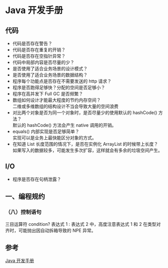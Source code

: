 # Java 开发手册

## 代码
- 代码是否存在警告？
- 代码是否存在重复的开销？
- 代码是否存在空指针异常？
- 代码中局部内容是否尽量的少？
- 是否使用了适合业务场景的设计模式？
- 是否使用了适合业务场景的数据结构？
- 程序每个功能点是否存在不需要发送的 http 请求？
- 程序是否跑得足够快？分配的空间是否足够小？
- 程序在高并发下 Full GC 是否频繁？
- 数组如何设计才能最大程度的节约内存空间？<br>
二维或多维数组的结构设计不当会导致大量的空间浪费
- 对比两个对象是否为同一个对象时，是否尽量少的使用默认的 hashCode() 方法？<br>
默认的 hashCode() 方法会产生 native 调用的开销。
- equals() 内部实现是否足够简单？<br>
实现可以是业务上最快能区分对象的方式。
- 在知道 List 长度范围的情况下，是否在实例化 ArrayList 的时候带上长度？<br>
如果写入的数据较多，可能发生多次扩容，这样就会有多余的垃圾空间产生。

## I/O
- 程序是否存在句柄泄露？

## 一、编程规约
### （八）控制语句
三目运算符 condition? 表达式 1 : 表达式 2 中，高度注意表达式 1 和 2 在类型对齐时，可能抛出因自动拆箱导致的 NPE 异常。




## 参考
[Java 开发手册]()  
